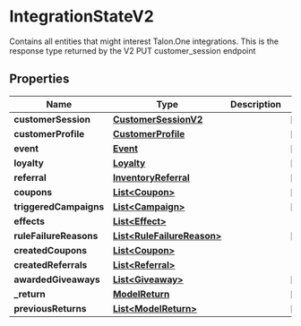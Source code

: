 

# IntegrationStateV2

Contains all entities that might interest Talon.One integrations. This is the response type returned by the V2 PUT customer_session endpoint 
## Properties

Name | Type | Description | Notes
------------ | ------------- | ------------- | -------------
**customerSession** | [**CustomerSessionV2**](CustomerSessionV2.md) |  |  [optional]
**customerProfile** | [**CustomerProfile**](CustomerProfile.md) |  |  [optional]
**event** | [**Event**](Event.md) |  |  [optional]
**loyalty** | [**Loyalty**](Loyalty.md) |  |  [optional]
**referral** | [**InventoryReferral**](InventoryReferral.md) |  |  [optional]
**coupons** | [**List&lt;Coupon&gt;**](Coupon.md) |  |  [optional]
**triggeredCampaigns** | [**List&lt;Campaign&gt;**](Campaign.md) |  |  [optional]
**effects** | [**List&lt;Effect&gt;**](Effect.md) |  | 
**ruleFailureReasons** | [**List&lt;RuleFailureReason&gt;**](RuleFailureReason.md) |  |  [optional]
**createdCoupons** | [**List&lt;Coupon&gt;**](Coupon.md) |  | 
**createdReferrals** | [**List&lt;Referral&gt;**](Referral.md) |  | 
**awardedGiveaways** | [**List&lt;Giveaway&gt;**](Giveaway.md) |  |  [optional]
**_return** | [**ModelReturn**](ModelReturn.md) |  |  [optional]
**previousReturns** | [**List&lt;ModelReturn&gt;**](ModelReturn.md) |  |  [optional]



